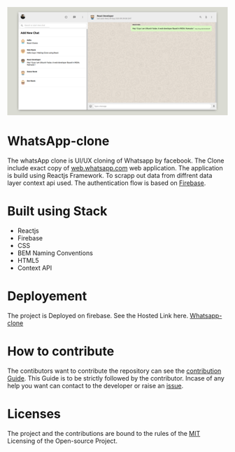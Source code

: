 ![Whatsapp-clone](https://raw.githubusercontent.com/Uyadav207/whatsapp-clone/master/src/Assets/whatsapp-ss.png)

# WhatsApp-clone

The whatsApp clone is UI/UX cloning of Whatsapp by facebook. The Clone include exact copy of [web.whatsapp.com](https://web.whatsapp.com/) web application. The application is build using Reactjs Framework. To scrapp out data from diffrent data layer context api used. The authentication flow is based on [Firebase](https://firebase.google.com/).


# Built using Stack

- Reactjs
- Firebase
- CSS
- BEM Naming Conventions
- HTML5
- Context API

# Deployement 

The project is Deployed on firebase. See the Hosted Link here. [Whatsapp-clone](https://whatsapp-clone-3da65.web.app/)

# How to contribute

The contibutors want to contribute the repository can see the [contribution Guide](https://github.com/Uyadav207/). This Guide is to be strictly followed by the contributor. Incase of any help you want can contact to the developer or raise an [issue](https://github.com/Uyadav207/whatsapp-clone/issues).

# Licenses

The project and the contributions are bound to the rules of the [MIT]() Licensing of the Open-source Project.

